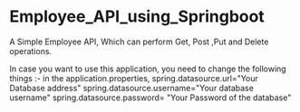 # Employee_API_using_Springboot
A Simple Employee API, Which can perform  Get, Post ,Put and Delete operations.

In case you want to use this application, you need to change the following things :-
in the application.properties,
spring.datasource.url="Your Database address"
spring.datasource.username="Your database username"
spring.datasource.password= "Your Password of the database"
